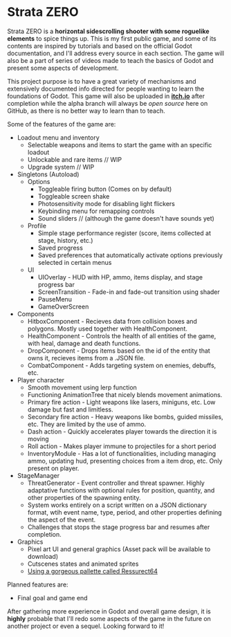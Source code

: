 # Strata ZERO

Strata ZERO is a __horizontal sidescrolling shooter with some roguelike elements__ to spice things up. This is my first public game, and some of its contents are inspired by tutorials and based on the official Godot documentation, and I'll address every source in each section. The game will also be a part of series of videos made to teach the basics of Godot and present some aspects of development.

This project purpose is to have a great variety of mechanisms and extensively documented info directed for people wanting to learn the foundations of Godot. This game will also be uploaded in __[itch.io](http://itch.io)__ after completion while the alpha branch will always be *open source* here on GitHub, as there is no better way to learn than to teach.

Some of the features of the game are:

* Loadout menu and inventory
  * Selectable weapons and items to start the game with an specific loadout
  * Unlockable and rare items // WIP
  * Upgrade system // WIP
* Singletons (Autoload)
  * Options
    * Toggleable firing button (Comes on by default)
    * Toggleable screen shake
    * Photosensitivity mode for disabling light flickers
    * Keybinding menu for remapping controls
    * Sound sliders // (although the game doesn't have sounds yet)
  * Profile
    * Simple stage performance register (score, items collected at stage, history, etc.)
    * Saved progress
    * Saved preferences that automatically activate options previously selected in certain menus
  * UI
    * UIOverlay - HUD with HP, ammo, items display, and stage progress bar
    * ScreenTransition - Fade-in and fade-out transition using shader
    * PauseMenu
    * GameOverScreen
* Components
  * HitboxComponent - Recieves data from collision boxes and polygons. Mostly used together with HealthComponent.
  * HealthComponent - Controls the health of all entities of the game, with heal, damage and death functions.
  * DropComponent - Drops items based on the id of the entity that owns it, recieves items from a .JSON file.
  * CombatComponent - Adds targeting system on enemies, debuffs, etc.
* Player character
  * Smooth movement using lerp function
  * Functioning AnimationTree that nicely blends movement animations.
  * Primary fire action - Light weapons like lasers, miniguns, etc. Low damage but fast and limitless.
  * Secondary fire action - Heavy weapons like bombs, guided missiles, etc. They are limited by the use of ammo.
  * Dash action - Quickly accelerates player towards the direction it is moving
  * Roll action - Makes player immune to projectiles for a short period
  * InventoryModule - Has a lot of functionalities, including managing ammo, updating hud, presenting choices from a item drop, etc. Only present on player.
* StageManager
  * ThreatGenerator - Event controller and threat spawner. Highly adaptative functions with optional rules for position, quantity, and other properties of the spawning entity.
  * System works entirely on a script written on a JSON dictionary format, wtih event name, type, period, and other properties defining the aspect of the event.
  * Challenges that stops the stage progress bar and resumes after completion.
* Graphics
  * Pixel art UI and general graphics (Asset pack will be available to download)
  * Cutscenes states and animated sprites
  * [Using a gorgeous pallette called Ressurect64](https://lospec.com/palette-list/resurrect-64)

Planned features are:

* Final goal and game end

After gathering more experience in Godot and overall game design, it is __highly__ probable that I'll redo some aspects of the game in the future on another project or even a sequel. Looking forward to it!
